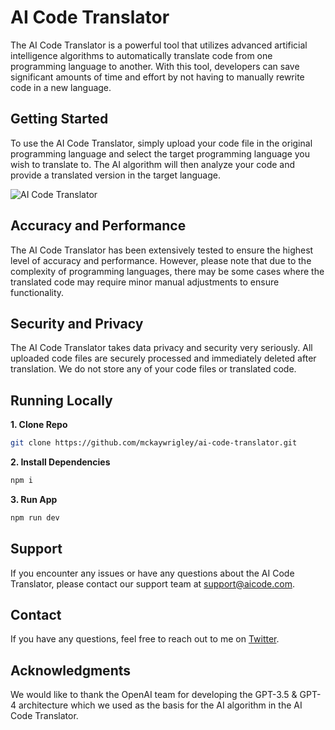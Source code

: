 # AI Code Translator

The AI Code Translator is a powerful tool that utilizes advanced artificial intelligence algorithms to automatically translate code from one programming language to another. With this tool, developers can save significant amounts of time and effort by not having to manually rewrite code in a new language.

## Getting Started
To use the AI Code Translator, simply upload your code file in the original programming language and select the target programming language you wish to translate to. The AI algorithm will then analyze your code and provide a translated version in the target language.


![AI Code Translator](./public/screenshot.png)

## Accuracy and Performance
The AI Code Translator has been extensively tested to ensure the highest level of accuracy and performance. However, please note that due to the complexity of programming languages, there may be some cases where the translated code may require minor manual adjustments to ensure functionality.

## Security and Privacy
The AI Code Translator takes data privacy and security very seriously. All uploaded code files are securely processed and immediately deleted after translation. We do not store any of your code files or translated code.


## Running Locally

**1. Clone Repo**

```bash
git clone https://github.com/mckaywrigley/ai-code-translator.git
```

**2. Install Dependencies**

```bash
npm i
```

**3. Run App**

```bash
npm run dev
```

## Support
If you encounter any issues or have any questions about the AI Code Translator, please contact our support team at support@aicode.com.

## Contact

If you have any questions, feel free to reach out to me on [Twitter](https://twitter.com/mckaywrigley).


## Acknowledgments
We would like to thank the OpenAI team for developing the GPT-3.5 & GPT-4 architecture which we used as the basis for the AI algorithm in the AI Code Translator.
